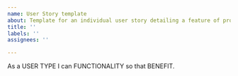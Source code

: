 ```yaml
---
name: User Story template
about: Template for an individual user story detailing a feature of project functionality.
title: ''
labels: ''
assignees: ''

---
```


As a USER TYPE I can FUNCTIONALITY so that BENEFIT.
